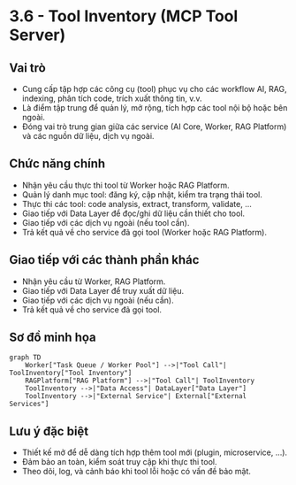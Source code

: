 # 3.6 - Tool Inventory (MCP Tool Server)

## Vai trò
- Cung cấp tập hợp các công cụ (tool) phục vụ cho các workflow AI, RAG, indexing, phân tích code, trích xuất thông tin, v.v.
- Là điểm tập trung để quản lý, mở rộng, tích hợp các tool nội bộ hoặc bên ngoài.
- Đóng vai trò trung gian giữa các service (AI Core, Worker, RAG Platform) và các nguồn dữ liệu, dịch vụ ngoài.

## Chức năng chính
- Nhận yêu cầu thực thi tool từ Worker hoặc RAG Platform.
- Quản lý danh mục tool: đăng ký, cập nhật, kiểm tra trạng thái tool.
- Thực thi các tool: code analysis, extract, transform, validate, ...
- Giao tiếp với Data Layer để đọc/ghi dữ liệu cần thiết cho tool.
- Giao tiếp với các dịch vụ ngoài (nếu tool cần).
- Trả kết quả về cho service đã gọi tool (Worker hoặc RAG Platform).

## Giao tiếp với các thành phần khác
- Nhận yêu cầu từ Worker, RAG Platform.
- Giao tiếp với Data Layer để truy xuất dữ liệu.
- Giao tiếp với các dịch vụ ngoài (nếu cần).
- Trả kết quả về cho service đã gọi tool.

## Sơ đồ minh họa

```mermaid
graph TD
    Worker["Task Queue / Worker Pool"] -->|"Tool Call"| ToolInventory["Tool Inventory"]
    RAGPlatform["RAG Platform"] -->|"Tool Call"| ToolInventory
    ToolInventory -->|"Data Access"| DataLayer["Data Layer"]
    ToolInventory -->|"External Service"| External["External Services"]
```

## Lưu ý đặc biệt
- Thiết kế mở để dễ dàng tích hợp thêm tool mới (plugin, microservice, ...).
- Đảm bảo an toàn, kiểm soát truy cập khi thực thi tool.
- Theo dõi, log, và cảnh báo khi tool lỗi hoặc có vấn đề bảo mật. 